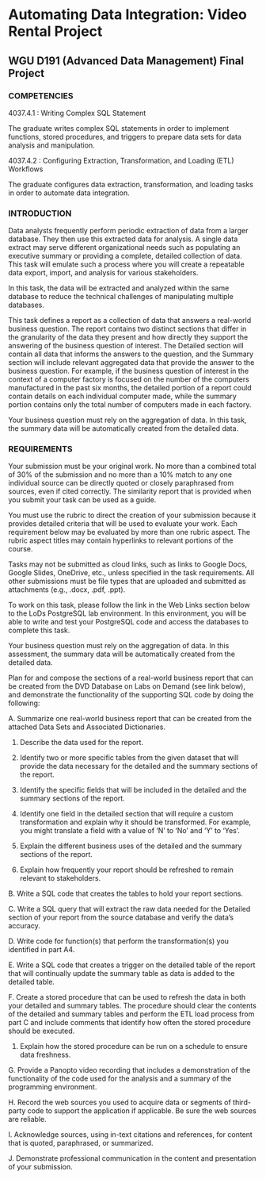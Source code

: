 # Automating Data Integration: Video Rental Project
## WGU D191 (Advanced Data Management) Final Project

### COMPETENCIES

4037.4.1 : Writing Complex SQL Statement

The graduate writes complex SQL statements in order to implement functions, stored procedures, and triggers to prepare data sets for data analysis and manipulation.

4037.4.2 : Configuring Extraction, Transformation, and Loading (ETL) Workflows

The graduate configures data extraction, transformation, and loading tasks in order to automate data integration.

### INTRODUCTION

Data analysts frequently perform periodic extraction of data from a larger database. They then use this extracted data for analysis. A single data extract may serve different organizational needs such as populating an executive summary or providing a complete, detailed collection of data. This task will emulate such a process where you will create a repeatable data export, import, and analysis for various stakeholders.



In this task, the data will be extracted and analyzed within the same database to reduce the technical challenges of manipulating multiple databases.



This task defines a report as a collection of data that answers a real-world business question. The report contains two distinct sections that differ in the granularity of the data they present and how directly they support the answering of the business question of interest. The Detailed section will contain all data that informs the answers to the question, and the Summary section will include relevant aggregated data that provide the answer to the business question. For example, if the business question of interest in the context of a computer factory is focused on the number of the computers manufactured in the past six months, the detailed portion of a report could contain details on each individual computer made, while the summary portion contains only the total number of computers made in each factory.



Your business question must rely on the aggregation of data. In this task, the summary data will be automatically created from the detailed data.

 ### REQUIREMENTS
 
Your submission must be your original work. No more than a combined total of 30% of the submission and no more than a 10% match to any one individual source can be directly quoted or closely paraphrased from sources, even if cited correctly. The similarity report that is provided when you submit your task can be used as a guide.

You must use the rubric to direct the creation of your submission because it provides detailed criteria that will be used to evaluate your work. Each requirement below may be evaluated by more than one rubric aspect. The rubric aspect titles may contain hyperlinks to relevant portions of the course.

Tasks may not be submitted as cloud links, such as links to Google Docs, Google Slides, OneDrive, etc., unless specified in the task requirements. All other submissions must be file types that are uploaded and submitted as attachments (e.g., .docx, .pdf, .ppt).

 

To work on this task, please follow the link in the Web Links section below to the LoDs PostgreSQL lab environment. In this environment, you will be able to write and test your PostgreSQL code and access the databases to complete this task. 

 

Your business question must rely on the aggregation of data. In this assessment, the summary data will be automatically created from the detailed data.

 

Plan for and compose the sections of a real-world business report that can be created from the DVD Database on Labs on Demand (see link below), and demonstrate the functionality of the supporting SQL code by doing the following:
 

A.   Summarize one real-world business report that can be created from the attached Data Sets and Associated Dictionaries. 

1.  Describe the data used for the report.

2.  Identify two or more specific tables from the given dataset that will provide the data necessary for the detailed and the summary sections of the report.

3.  Identify the specific fields that will be included in the detailed and the summary sections of the report. 

4.  Identify one field in the detailed section that will require a custom transformation and explain why it should be transformed. For example, you might translate a field with a value of ‘N’ to ‘No’ and ‘Y’ to ‘Yes’.

5.  Explain the different business uses of the detailed and the summary sections of the report.

6.  Explain how frequently your report should be refreshed to remain relevant to stakeholders.


B.   Write a SQL code that creates the tables to hold your report sections. 


C.   Write a SQL query that will extract the raw data needed for the Detailed section of your report from the source database and verify the data’s accuracy.
 

D.   Write code for function(s) that perform the transformation(s) you identified in part A4.


E.   Write a SQL code that creates a trigger on the detailed table of the report that will continually update the summary table as data is added to the detailed table.
 

F.   Create a stored procedure that can be used to refresh the data in both your detailed and summary tables. The procedure should clear the contents of the detailed and summary tables and perform the ETL load process from part C and include comments that identify how often the stored procedure should be executed.

1.  Explain how the stored procedure can be run on a schedule to ensure data freshness.


G.   Provide a Panopto video recording that includes a demonstration of the functionality of the code used for the analysis and a summary of the programming environment. 


H.   Record the web sources you used to acquire data or segments of third-party code to support the application if applicable. Be sure the web sources are reliable.
 

I.   Acknowledge sources, using in-text citations and references, for content that is quoted, paraphrased, or summarized.
 

J.   Demonstrate professional communication in the content and presentation of your submission.
